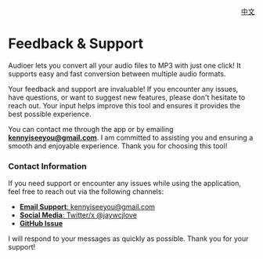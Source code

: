 <p align="right">
  <a href="./feedback.zh.md">中文</a>
</p>
<!--rehype:style=float: right; bottom: -36px; position: relative;-->

Feedback & Support
===

Audioer lets you convert all your audio files to MP3 with just one click! It supports easy and fast conversion between multiple audio formats.

Your feedback and support are invaluable! If you encounter any issues, have questions, or want to suggest new features, please don't hesitate to reach out. Your input helps improve this tool and ensures it provides the best possible experience.  

You can contact me through the app or by emailing **kennyiseeyou@gmail.com**. I am committed to assisting you and ensuring a smooth and enjoyable experience. Thank you for choosing this tool!  

### Contact Information  

If you need support or encounter any issues while using the application, feel free to reach out via the following channels:  

- [**Email Support**: kennyiseeyou@gmail.com](mailto:kennyiseeyou@gmail.com)  
- [**Social Media**: Twitter/x @jaywcjlove](https://twitter.com/jaywcjlove)  
- [**GitHub Issue**](https://github.com/jaywcjlove/audioer/issues/new/choose)  

I will respond to your messages as quickly as possible. Thank you for your support!
